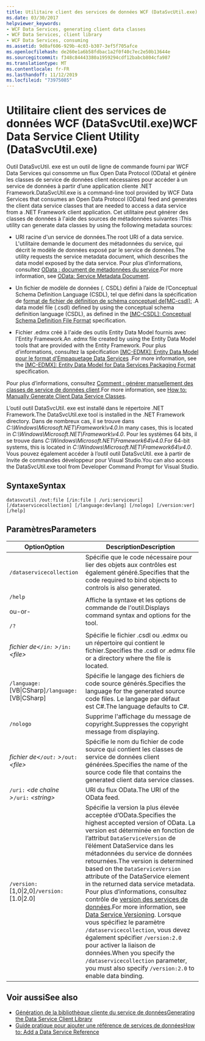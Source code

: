 ```yaml
---
title: Utilitaire client des services de données WCF (DataSvcUtil.exe)
ms.date: 03/30/2017
helpviewer_keywords:
- WCF Data Services, generating client data classes
- WCF Data Services, client library
- WCF Data Services, consuming
ms.assetid: 9d0af606-929b-4c03-b307-3ef5f705afce
ms.openlocfilehash: de260e1a6b58fdbac1a2f0f40c7ec2e50b13644e
ms.sourcegitcommit: f348c84443380a1959294cdf12babcb804cfa987
ms.translationtype: MT
ms.contentlocale: fr-FR
ms.lasthandoff: 11/12/2019
ms.locfileid: "73975085"
---
```

# <a name="wcf-data-service-client-utility-datasvcutilexe"></a><span data-ttu-id="4572a-102">Utilitaire client des services de données WCF (DataSvcUtil.exe)</span><span class="sxs-lookup"><span data-stu-id="4572a-102">WCF Data Service Client Utility (DataSvcUtil.exe)</span></span>

<span data-ttu-id="4572a-103">Outil DataSvcUtil. exe est un outil de ligne de commande fourni par WCF Data Services qui consomme un flux Open Data Protocol (OData) et génère les classes de service de données client nécessaires pour accéder à un service de données à partir d’une application cliente .NET Framework.</span><span class="sxs-lookup"><span data-stu-id="4572a-103">DataSvcUtil.exe is a command-line tool provided by WCF Data Services that consumes an Open Data Protocol (OData) feed and generates the client data service classes that are needed to access a data service from a .NET Framework client application.</span></span> <span data-ttu-id="4572a-104">Cet utilitaire peut générer des classes de données à l'aide des sources de métadonnées suivantes :</span><span class="sxs-lookup"><span data-stu-id="4572a-104">This utility can generate data classes by using the following metadata sources:</span></span>

- <span data-ttu-id="4572a-105">URI racine d'un service de données.</span><span class="sxs-lookup"><span data-stu-id="4572a-105">The root URI of a data service.</span></span> <span data-ttu-id="4572a-106">L'utilitaire demande le document des métadonnées du service, qui décrit le modèle de données exposé par le service de données.</span><span class="sxs-lookup"><span data-stu-id="4572a-106">The utility requests the service metadata document, which describes the data model exposed by the data service.</span></span> <span data-ttu-id="4572a-107">Pour plus d’informations, consultez [OData : document de métadonnées du service](https://go.microsoft.com/fwlink/?LinkId=186070).</span><span class="sxs-lookup"><span data-stu-id="4572a-107">For more information, see [OData: Service Metadata Document](https://go.microsoft.com/fwlink/?LinkId=186070).</span></span>

- <span data-ttu-id="4572a-108">Un fichier de modèle de données (. CSDL) défini à l’aide de l’Conceptual Schema Definition Language (CSDL), tel que défini dans la spécification de [format de fichier de définition de schéma conceptuel de\[MC-csdl\]:](https://go.microsoft.com/fwlink/?LinkID=159072) .</span><span class="sxs-lookup"><span data-stu-id="4572a-108">A data model file (.csdl) defined by using the conceptual schema definition language (CSDL), as defined in the [\[MC-CSDL\]: Conceptual Schema Definition File Format](https://go.microsoft.com/fwlink/?LinkID=159072) specification.</span></span>

- <span data-ttu-id="4572a-109">Fichier .edmx créé à l'aide des outils Entity Data Model fournis avec l'Entity Framework.</span><span class="sxs-lookup"><span data-stu-id="4572a-109">An .edmx file created by using the Entity Data Model tools that are provided with the Entity Framework.</span></span> <span data-ttu-id="4572a-110">Pour plus d’informations, consultez la spécification [\[MC-EDMX\]: Entity Data Model pour le format d’Empaquetage Data Services](https://go.microsoft.com/fwlink/?LinkID=178833) .</span><span class="sxs-lookup"><span data-stu-id="4572a-110">For more information, see the [\[MC-EDMX\]: Entity Data Model for Data Services Packaging Format](https://go.microsoft.com/fwlink/?LinkID=178833) specification.</span></span>

<span data-ttu-id="4572a-111">Pour plus d’informations, consultez [Comment : générer manuellement des classes de service de données client](how-to-manually-generate-client-data-service-classes-wcf-data-services.md).</span><span class="sxs-lookup"><span data-stu-id="4572a-111">For more information, see [How to: Manually Generate Client Data Service Classes](how-to-manually-generate-client-data-service-classes-wcf-data-services.md).</span></span>

<span data-ttu-id="4572a-112">L’outil outil DataSvcUtil. exe est installé dans le répertoire .NET Framework.</span><span class="sxs-lookup"><span data-stu-id="4572a-112">The DataSvcUtil.exe tool is installed in the .NET Framework directory.</span></span> <span data-ttu-id="4572a-113">Dans de nombreux cas, il se trouve dans *C:\Windows\Microsoft.NET\Framework\v4.0*.</span><span class="sxs-lookup"><span data-stu-id="4572a-113">In many cases, this is located in *C:\Windows\Microsoft.NET\Framework\v4.0*.</span></span> <span data-ttu-id="4572a-114">Pour les systèmes 64 bits, il se trouve dans *C:\Windows\Microsoft.NET\Framework64\v4.0*.</span><span class="sxs-lookup"><span data-stu-id="4572a-114">For 64-bit systems, this is located in *C:\Windows\Microsoft.NET\Framework64\v4.0*.</span></span> <span data-ttu-id="4572a-115">Vous pouvez également accéder à l’outil outil DataSvcUtil. exe à partir de Invite de commandes développeur pour Visual Studio.</span><span class="sxs-lookup"><span data-stu-id="4572a-115">You can also access the DataSvcUtil.exe tool from Developer Command Prompt for Visual Studio.</span></span>

## <a name="syntax"></a><span data-ttu-id="4572a-116">Syntaxe</span><span class="sxs-lookup"><span data-stu-id="4572a-116">Syntax</span></span>

```console
datasvcutil /out:file [/in:file | /uri:serviceuri] [/dataservicecollection] [/language:devlang] [/nologo] [/version:ver] [/help]
```

## <a name="parameters"></a><span data-ttu-id="4572a-117">Paramètres</span><span class="sxs-lookup"><span data-stu-id="4572a-117">Parameters</span></span>

|<span data-ttu-id="4572a-118">Option</span><span class="sxs-lookup"><span data-stu-id="4572a-118">Option</span></span>|<span data-ttu-id="4572a-119">Description</span><span class="sxs-lookup"><span data-stu-id="4572a-119">Description</span></span>|
|------------|-----------------|
|`/dataservicecollection`|<span data-ttu-id="4572a-120">Spécifie que le code nécessaire pour lier des objets aux contrôles est également généré.</span><span class="sxs-lookup"><span data-stu-id="4572a-120">Specifies that the code required to bind objects to controls is also generated.</span></span>|
|`/help`<br /><br /> <span data-ttu-id="4572a-121">ou</span><span class="sxs-lookup"><span data-stu-id="4572a-121">-or-</span></span><br /><br /> `/?`|<span data-ttu-id="4572a-122">Affiche la syntaxe et les options de commande de l'outil.</span><span class="sxs-lookup"><span data-stu-id="4572a-122">Displays command syntax and options for the tool.</span></span>|
|<span data-ttu-id="4572a-123">*fichier de\<`/in:` >*</span><span class="sxs-lookup"><span data-stu-id="4572a-123">`/in:` *\<file>*</span></span>|<span data-ttu-id="4572a-124">Spécifie le fichier .csdl ou .edmx ou un répertoire qui contient le fichier.</span><span class="sxs-lookup"><span data-stu-id="4572a-124">Specifies the .csdl or .edmx file or a directory where the file is located.</span></span>|
|<span data-ttu-id="4572a-125">`/language:`[VB&#124;CSharp]</span><span class="sxs-lookup"><span data-stu-id="4572a-125">`/language:`[VB&#124;CSharp]</span></span>|<span data-ttu-id="4572a-126">Spécifie le langage des fichiers de code source générés.</span><span class="sxs-lookup"><span data-stu-id="4572a-126">Specifies the language for the generated source code files.</span></span> <span data-ttu-id="4572a-127">Le langage par défaut est C#.</span><span class="sxs-lookup"><span data-stu-id="4572a-127">The language defaults to C#.</span></span>|
|`/nologo`|<span data-ttu-id="4572a-128">Supprime l'affichage du message de copyright.</span><span class="sxs-lookup"><span data-stu-id="4572a-128">Suppresses the copyright message from displaying.</span></span>|
|<span data-ttu-id="4572a-129">*fichier de\<`/out:` >*</span><span class="sxs-lookup"><span data-stu-id="4572a-129">`/out:` *\<file>*</span></span>|<span data-ttu-id="4572a-130">Spécifie le nom du fichier de code source qui contient les classes de service de données client générées.</span><span class="sxs-lookup"><span data-stu-id="4572a-130">Specifies the name of the source code file that contains the generated client data service classes.</span></span>|
|<span data-ttu-id="4572a-131">`/uri:` *\<de chaîne >*</span><span class="sxs-lookup"><span data-stu-id="4572a-131">`/uri:` *\<string>*</span></span>|<span data-ttu-id="4572a-132">URI du flux OData.</span><span class="sxs-lookup"><span data-stu-id="4572a-132">The URI of the OData feed.</span></span>|
|<span data-ttu-id="4572a-133">`/version:`[1,0&#124;2,0]</span><span class="sxs-lookup"><span data-stu-id="4572a-133">`/version:`[1.0&#124;2.0]</span></span>|<span data-ttu-id="4572a-134">Spécifie la version la plus élevée acceptée d’OData.</span><span class="sxs-lookup"><span data-stu-id="4572a-134">Specifies the highest accepted version of OData.</span></span> <span data-ttu-id="4572a-135">La version est déterminée en fonction de l’attribut `DataServiceVersion` de l’élément DataService dans les métadonnées du service de données retournées.</span><span class="sxs-lookup"><span data-stu-id="4572a-135">The version is determined based on the `DataServiceVersion` attribute of the DataService element in the returned data service metadata.</span></span> <span data-ttu-id="4572a-136">Pour plus d’informations, consultez contrôle de [version des services de données](data-service-versioning-wcf-data-services.md).</span><span class="sxs-lookup"><span data-stu-id="4572a-136">For more information, see [Data Service Versioning](data-service-versioning-wcf-data-services.md).</span></span> <span data-ttu-id="4572a-137">Lorsque vous spécifiez le paramètre `/dataservicecollection`, vous devez également spécifier `/version:2.0` pour activer la liaison de données.</span><span class="sxs-lookup"><span data-stu-id="4572a-137">When you specify the `/dataservicecollection` parameter, you must also specify `/version:2.0` to enable data binding.</span></span>|

## <a name="see-also"></a><span data-ttu-id="4572a-138">Voir aussi</span><span class="sxs-lookup"><span data-stu-id="4572a-138">See also</span></span>

- [<span data-ttu-id="4572a-139">Génération de la bibliothèque cliente du service de données</span><span class="sxs-lookup"><span data-stu-id="4572a-139">Generating the Data Service Client Library</span></span>](generating-the-data-service-client-library-wcf-data-services.md)
- [<span data-ttu-id="4572a-140">Guide pratique pour ajouter une référence de services de données</span><span class="sxs-lookup"><span data-stu-id="4572a-140">How to: Add a Data Service Reference</span></span>](how-to-add-a-data-service-reference-wcf-data-services.md)
